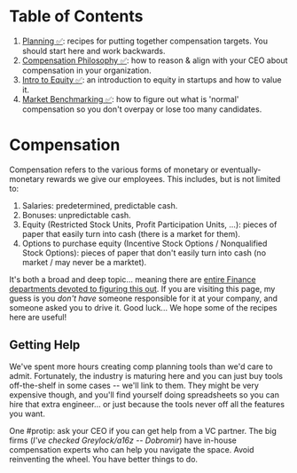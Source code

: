 # Table of Contents

1. [Planning ✅](planning.md): recipes for putting together compensation targets. You should start here and work
   backwards.
1. [Compensation Philosophy ✅](philosophy.md): how to reason & align with your CEO about compensation in your
   organization.
1. [Intro to Equity  ✅️](equity.md): an introduction to equity in startups and how to value it.
1. [Market Benchmarking ✅](benchmarking.md): how to figure out what is 'normal' compensation so you don't overpay or lose
   too many candidates.

# Compensation

Compensation refers to the various forms of monetary or eventually-monetary rewards we give our employees. This
includes, but is not limited to:

1. Salaries: predetermined, predictable cash.
1. Bonuses: unpredictable cash.
1. Equity (Restricted Stock Units, Profit Participation Units, ...): pieces of paper that easily turn into cash (there
   is a market for them).
1. Options to purchase equity (Incentive Stock Options / Nonqualified Stock Options): pieces of paper that don't easily
   turn into cash (no market / may never be a marktet).

It's both a broad and deep topic... meaning there
are [entire Finance departments devoted to figuring this out](https://www.linkedin.com/search/results/people/?keywords=compensation&origin=SWITCH_SEARCH_VERTICAL&sid=VHK).
If you are visiting this page, my guess is you _don't have_ someone responsible for it at your company, and someone
asked you to drive it. Good luck... We hope some of the recipes here are useful!

## Getting Help

We've spent more hours creating comp planning tools than we'd care to admit. Fortunately, the industry is maturing here
and you can just buy tools off-the-shelf in some cases -- we'll link to them. They might be very expensive though, and
you'll find yourself doing spreadsheets so you can hire that extra engineer... or just because the tools never off all
the features you want.

One #protip: ask your CEO if you can get help from a VC partner. The big firms (_I've checked Greylock/a16z --
Dobromir_) have in-house compensation experts who can help you navigate the space. Avoid reinventing the wheel. You have
better things to do.
